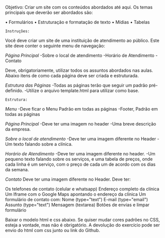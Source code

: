 Objetivo:
Criar um site com os conteúdos abordados até aqui. Os temas principais que deverão ser abordados são:

• Formulários
• Estruturação e formatação de texto
• Mídias
• Tabelas
 

    Instruções:

Você deve criar um site de uma instituição de atendimento ao público.
Este site deve conter o seguinte menu de navegação:

*Página Principal*
-Sobre o local de atendimento
-Horário de Atendimento
-Contato

Deve, obrigatoriamente, utilizar todos os assuntos abordados nas aulas.
Abaixo itens de como cada página deve ser criada e estruturada.

*Estrutura das Páginas*
-Todas as páginas terão que seguir um padrão pré-definido.
-Utilize o arquivo template.html para utilizar como base.


    Estrutura:

*Menu*
-Deve ficar o Menu Padrão em todas as páginas
-Footer, Padrão em todas as páginas

*Página Principal*
-Deve ter uma imagem no header
-Uma breve descrição da empresa.

*Sobre o local de atendimento*
-Deve ter uma imagem diferente no Header
-Um texto falando sobre a clínica.

*Horário de Atendimento*
-Deve ter uma imagem diferente no header.
-Um pequeno texto falando sobre os serviços, e uma tabela de preços, onde cada linha é um serviço, com o preço de cada um de acordo com os dias da semana.

*Contato*
Deve ter uma imagem diferente no Header.
Deve ter:

Os telefones de contato (celular e whatsapp)
Endereço completo da clínica
Um Iframe com o Google Maps apontando o endereço da clínica
Um formulário de contato com:
Nome (type="text")
E-mail (type="email")
Assunto (type="text")
Mensagem (textarea)
Botões de envias e limpar formulário

Baixar o modelo html e css abaixo. Se quiser mudar cores padrões no CSS, esteja a vontade, mas não é obrigatório.
A devolução do exercício pode ser envio do html com css junto ou link do Github.
